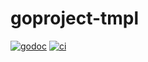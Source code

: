 # goproject-tmpl

[![godoc](https://pkg.go.dev/badge/github.com/willabides/goproject-tmpl.svg)](https://pkg.go.dev/github.com/willabides/goproject-tmpl)
[![ci](https://github.com/WillAbides/goproject-tmpl/workflows/ci/badge.svg?branch=main&event=push)](https://github.com/WillAbides/goproject-tmpl/actions?query=workflow%3Aci+branch%3Amain+event%3Apush)
